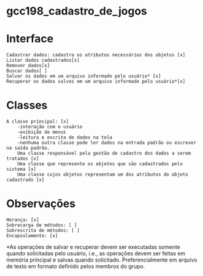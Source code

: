 # gcc198_cadastro_de_jogos

<h1>Interface</h1>

    Cadastrar dados: cadastra os atributos necessários dos objetos [x]
    Listar dados cadastrados[x]
    Remover dados[x]
    Buscar dados[ ]
    Salvar os dados em um arquivo informado pelo usuário* [x]
    Recuperar os dados salvos em um arquivo informado pelo usuário*[x]

<h1>Classes</h1>

	A classe principal: [x]
		-interação com o usuário
		-exibição de menus
		-leitura e escrita de dados na tela
		-nenhuma outra classe pode ler dados na entrada padrão ou escrever na saída padrão.
    	Uma classe responsável pela gestão de cadastro dos dados a serem tratados [x]
    	Uma classe que represente os objetos que são cadastrados pelo sistema [x]
    	Uma classe cujos objetos representam um dos atributos do objeto cadastrado [x]

<h1>Observações</h1>

	Herança: [x]
	Sobrecarga de métodos: [ ]
	Sobrescrita de métodos: [ ]
	Encapsulamento: [x]

*As operações de salvar e recuperar devem ser executadas somente quando solicitadas pelo usuário, i.e., as operações devem ser feitas em memória principal e salvas quando solicitado. Preferencialmente em arquivo de texto em formato definido pelos membros do grupo.
